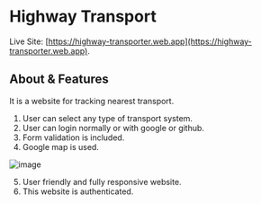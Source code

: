 # Highway Transport
Live Site:  [https://highway-transporter.web.app](https://highway-transporter.web.app).

## About & Features
It is a website for tracking nearest transport. 
1. User can select any type of transport system.
2. User can login normally or with google or github.
3. Form validation is included.
4. Google map is used.

![image](https://user-images.githubusercontent.com/76776842/116673319-10c61300-a9c5-11eb-88a7-58ba2aea5f9f.png)

5. User friendly and fully responsive website.
6. This website is authenticated.
